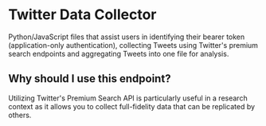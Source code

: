# Twitter Data Collector
Python/JavaScript files that assist users in identifying their bearer token (application-only authentication), collecting Tweets using Twitter's premium search endpoints and aggregating Tweets into one file for analysis.

## Why should I use this endpoint? 
Utilizing Twitter's Premium Search API is particularly useful in a research context as it allows you to collect full-fidelity data that can be replicated by others. 
